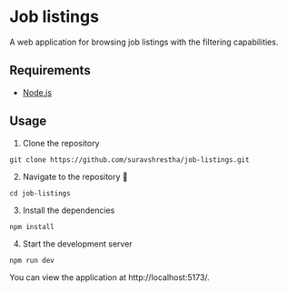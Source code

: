 # Job listings
A web application for browsing job listings with the filtering capabilities.

## Requirements
- [Node.js](https://nodejs.org/en/)

## Usage
1. Clone the repository
```
git clone https://github.com/suravshrestha/job-listings.git
```

2. Navigate to the repository :open_file_folder:
```
cd job-listings
```

3. Install the dependencies
```
npm install
```

4. Start the development server
```
npm run dev
```

You can view the application at http://localhost:5173/.
